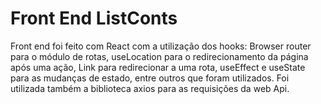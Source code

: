 # Front End ListConts 

<p>Front end foi feito com React com a utilização dos hooks: Browser router para o módulo de rotas, useLocation para o redirecionamento da página após uma ação, Link para redirecionar a uma rota, useEffect e useState para as mudanças de estado, entre outros que foram utilizados. Foi utilizada também a biblioteca axios para as requisições da web Api.</p>
